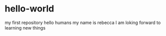 # hello-world
my first repository
hello humans
my name is rebecca I am loking forward to learning new things
